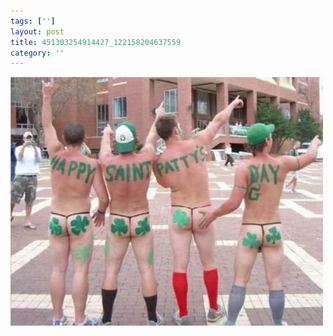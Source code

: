 ```yaml
---
tags: ['']
layout: post
title: 451303254914427_122158204637559
category: ''
---
```

![451303254914427_122158204637559](/uploads/2013-3-18-451303254914427_122158204637559.jpg)
